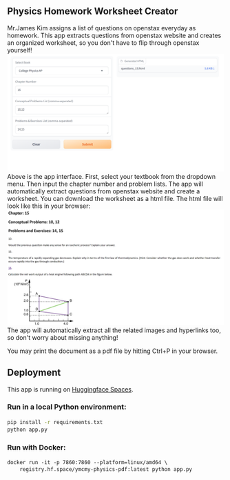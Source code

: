 ## Physics Homework Worksheet Creator

Mr.James Kim assigns a list of questions on openstax everyday as homework. This app extracts questions from openstax website and creates an organized worksheet, so you don't have to flip through openstax yourself!
![gradio](./gradio_interface.png)
Above is the app interface. First, select your textbook from the dropdown menu. Then input the chapter number and problem lists. The app will automatically extract questions from openstax website and create a worksheet. You can download the worksheet as a html file. The html file will look like this in your browser:
![html](html_example.png)
The app will automatically extract all the related images and hyperlinks too, so don't worry about missing anything!

You may print the document as a pdf file by hitting Ctrl+P in your browser.

## Deployment

This app is running on [Huggingface Spaces](https://huggingface.co/spaces/ymcmy/physics_pdf).

### Run in a local Python environment:

```sh
pip install -r requirements.txt
python app.py
```

### Run with Docker:

```docker
docker run -it -p 7860:7860 --platform=linux/amd64 \
    registry.hf.space/ymcmy-physics-pdf:latest python app.py
```
